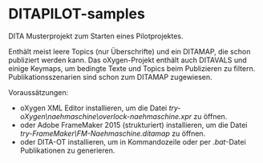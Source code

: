 # DITAPILOT-samples
DITA Musterprojekt zum Starten eines Pilotprojektes.

Enthält meist leere Topics (nur Überschrifte) und ein DITAMAP, die schon publiziert werden kann.
Das oXygen-Projekt enthält auch DITAVALS und einige Keymaps, um bedingte Texte und Topics beim Publizieren zu filtern. Publikationsszenarien sind schon zum DITAMAP zugewiesen.

Voraussätzungen:
- oXygen XML Editor installieren, um die Datei _try-oXygen\naehmaschine\overlock-naehmaschine.xpr_ zu öffnen.
- oder Adobe FrameMaker 2015 (strukturiert) installieren, um die Datei _try-FrameMaker\FM-Naehmaschine.ditamap_ zu öffnen.
- oder DITA-OT installieren, um in Kommandozeile oder per _.bat_-Datei Publikationen zu generieren.
